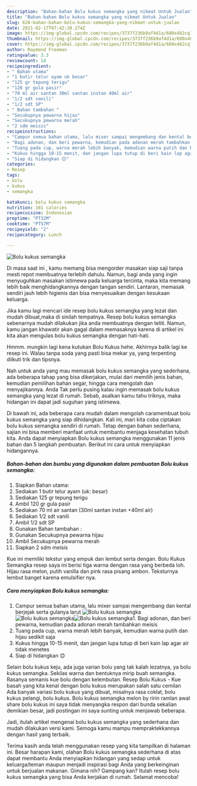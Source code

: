 ```yaml
---
description: "Bahan-bahan Bolu kukus semangka yang nikmat Untuk Jualan"
title: "Bahan-bahan Bolu kukus semangka yang nikmat Untuk Jualan"
slug: 628-bahan-bahan-bolu-kukus-semangka-yang-nikmat-untuk-jualan
date: 2021-02-17T07:42:20.274Z
image: https://img-global.cpcdn.com/recipes/3737f236b9af4d1a/680x482cq70/bolu-kukus-semangka-foto-resep-utama.jpg
thumbnail: https://img-global.cpcdn.com/recipes/3737f236b9af4d1a/680x482cq70/bolu-kukus-semangka-foto-resep-utama.jpg
cover: https://img-global.cpcdn.com/recipes/3737f236b9af4d1a/680x482cq70/bolu-kukus-semangka-foto-resep-utama.jpg
author: Raymond Freeman
ratingvalue: 3.3
reviewcount: 14
recipeingredient:
- " Bahan utama"
- "1 butir telur ayam uk besar"
- "125 gr tepung terigu"
- "120 gr gula pasir"
- "70 ml air santan 30ml santan instan 40ml air"
- "1/2 sdt vanili"
- "1/2 sdt SP"
- " Bahan tambahan "
- "Secukupnya pewarna hijau"
- "Secukupnya pewarna merah"
- "2 sdm meisis"
recipeinstructions:
- "Campur semua bahan utama, lalu mixer sampai mengembang dan kental berjejak serta gulanya larut"
- "Bagi adonan, dan beri pewarna, kemudian pada adonan merah tambahkan meisis"
- "Tuang pada cup, warna merah lebih banyak, kemudian warna putih dan hijau sedikit saja"
- "Kukus hingga 10-15 menit, dan jangan lupa tutup di beri kain lap agar air tidak menetes"
- "Siap di hidangkan 😊"
categories:
- Resep
tags:
- bolu
- kukus
- semangka

katakunci: bolu kukus semangka 
nutrition: 161 calories
recipecuisine: Indonesian
preptime: "PT32M"
cooktime: "PT57M"
recipeyield: "2"
recipecategory: Lunch

---
```



![Bolu kukus semangka](https://img-global.cpcdn.com/recipes/3737f236b9af4d1a/680x482cq70/bolu-kukus-semangka-foto-resep-utama.jpg)

Di masa  saat ini , kamu memang bisa mengorder masakan siap saji tanpa mesti repot membuatnya terlebih dahulu. Namun, bagi anda yang ingin menyuguhkan masakan istimewa pada keluarga tercinta, maka kita memang lebih baik menghidangkannya dengan tangan sendiri. Lantaran, memasak sendiri jauh lebih higienis dan bisa menyesuaikan dengan kesukaan keluarga.

Jika kamu lagi mencari ide resep bolu kukus semangka yang lezat dan mudah dibuat,maka di sinilah tempatnya. Resep bolu kukus semangka  sebenarnya mudah dilakukan jika anda membuatnya dengan teliti. Namun, kamu jangan khawatir akan gagal dalam memasaknya 
karena di artikel ini kita akan mengulas bolu kukus semangka dengan hati-hati.  

Hmmm. mungkin lagi kena kutukan Bolu Kukus hehe. Akhirnya balik lagi ke resep ini. Walau tanpa soda yang pasti bisa mekar ya, yang terpenting diikuti trik dan tipsnya.

Nah untuk anda yang mau memasak bolu kukus semangka yang sederhana, ada beberapa tahap yang bisa dikerjakan, mulai dari memilih jenis bahan, kemudian pemilihan bahan segar, hingga cara mengolah dan menyajikannya. Anda Tak perlu pusing kalau ingin memasak bolu kukus semangka yang lezat di rumah. Sebab, asalkan kamu  tahu triknya, maka hidangan ini dapat jadi suguhan yang istimewa.

Di bawah ini, ada beberapa cara mudah dalam mengolah caramembuat bolu kukus semangka yang siap dihidangkan. Kali ini, mari kita coba ciptakan bolu kukus semangka sendiri di rumah. Tetap dengan bahan sederhana, sajian ini bisa memberi manfaat untuk membantu menjaga kesehatan tubuh kita. Anda dapat menyiapkan Bolu kukus semangka menggunakan 11 jenis bahan dan 5 langkah pembuatan. Berikut ini cara untuk menyiapkan hidangannya.

<!--inarticleads1-->

##### Bahan-bahan dan bumbu yang digunakan dalam pembuatan Bolu kukus semangka:

1. Siapkan  Bahan utama:
1. Sediakan 1 butir telur ayam (uk: besar)
1. Sediakan 125 gr tepung terigu
1. Ambil 120 gr gula pasir
1. Sediakan 70 ml air santan (30ml santan instan +40ml air)
1. Sediakan 1/2 sdt vanili
1. Ambil 1/2 sdt SP
1. Gunakan  Bahan tambahan :
1. Gunakan Secukupnya pewarna hijau
1. Ambil Secukupnya pewarna merah
1. Siapkan 2 sdm meisis


Kue ini memiliki tekstur yang empuk dan lembut serta dengan. Bolu Kukus Semangka resep saya ini berisi tiga warna dengan rasa yang berbeda loh. Hijau rasa melon, putih vanilla dan pink rasa pisang ambon. Teksturnya lembut banget karena emulsifier nya. 

<!--inarticleads2-->

##### Cara menyiapkan Bolu kukus semangka:

1. Campur semua bahan utama, lalu mixer sampai mengembang dan kental berjejak serta gulanya larut
<img src="https://img-global.cpcdn.com/steps/1982d0fcdb6935f4/160x128cq70/bolu-kukus-semangka-langkah-memasak-1-foto.jpg" alt="Bolu kukus semangka"><img src="https://img-global.cpcdn.com/steps/249272d9d8ef38b6/160x128cq70/bolu-kukus-semangka-langkah-memasak-1-foto.jpg" alt="Bolu kukus semangka"><img src="https://img-global.cpcdn.com/steps/067dbaee665d066e/160x128cq70/bolu-kukus-semangka-langkah-memasak-1-foto.jpg" alt="Bolu kukus semangka">1. Bagi adonan, dan beri pewarna, kemudian pada adonan merah tambahkan meisis
1. Tuang pada cup, warna merah lebih banyak, kemudian warna putih dan hijau sedikit saja
1. Kukus hingga 10-15 menit, dan jangan lupa tutup di beri kain lap agar air tidak menetes
1. Siap di hidangkan 😊


Selain bolu kukus keju, ada juga varian bolu yang tak kalah lezatnya, ya bolu kukus semangka. Sekilas warna dan bentuknya mirip buah semangka. Rasanya semanis kue bolu dengan kelembutan. Resep Bolu Kukus - Kue basah yang kita kenal dengan bolu kukus merupakan salah satu cemilan Ada banyak variasi bolu kukus yang dibuat, misalnya rasa coklat, bolu kukus pelangi, bolu kukus. Bolu kukus semangka melon by ririn ramlan awal share bolu kukus ini saya tidak menyangka respon dari bunda sekalian demikian besar, jadi postingan ini saya sunting untuk menjawab beberapa. 

Jadi, itulah artikel mengenai  bolu kukus semangka  yang sederhana dan mudah dilakukan versi kami. Semoga kamu mampu mempraktekkannya dengan hasil yang terbaik. 

Terima kasih anda telah menggunakan resep yang kita tampilkan di halaman ini. Besar harapan kami, olahan  Bolu kukus semangka sederhana di atas dapat membantu Anda menyiapkan hidangan yang sedap untuk keluarga/teman maupun menjadi inspirasi bagi Anda yang berkeinginan untuk berjualan makanan. Gimana nih? Gampang kan? Itulah resep bolu kukus semangka yang bisa Anda kerjakan di rumah. Selamat mencoba!

